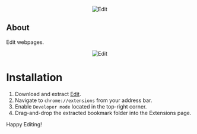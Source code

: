 <div align="center">
  <p>
    <img src="https://raw.githubusercontent.com/peterthehan/edit/master/assets/banner.png" title="Edit" />
  </p>
</div>

## About

Edit webpages.

<div align="center">
  <p>
    <img src="https://raw.githubusercontent.com/peterthehan/edit/master/assets/demo.gif" title="Edit" />
  </p>
</div>

# Installation

1. Download and extract [Edit](https://github.com/peterthehan/edit/archive/master.zip).
2. Navigate to `chrome://extensions` from your address bar.
3. Enable `Developer mode` located in the top-right corner.
4. Drag-and-drop the extracted bookmark folder into the Extensions page.

Happy Editing!
